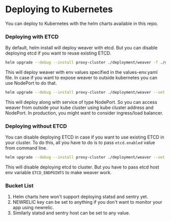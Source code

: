 # Deploying to Kubernetes

You can deploy to Kubernetes with the helm charts available in this repo.

### Deploying with ETCD

By default, helm install will deploy weaver with etcd. But you can disable deploying etcd if you want to reuse existing ETCD.

```sh
helm upgrade --debug --install proxy-cluster ./deployment/weaver -f ./deployment/weaver/values-env.yaml
```

This will deploy weaver with env values specified in the values-env.yaml file. In case if you want to expose weaver to outside kubernetes you can use NodePort to do that. 

```sh
helm upgrade --debug --install proxy-cluster ./deployment/weaver --set service.type=NodePort -f ./deployment/weaver/values-env.yaml
```

This will deploy along with service of type NodePort. So you can access weaver from outside your kube cluster using kube cluster address and NodePort. In production, you might want to consider ingress/load balancer.


### Deploying without ETCD

You can disable deploying ETCD in case if you want to use existing ETCD in your cluster. To do this, all you have to do is to pass `etcd.enabled` value from command line. 

```sh
helm upgrade --debug --install proxy-cluster ./deployment/weaver --set etcd.enabled=false -f ./deployment/weaver/values-env.yaml
```

This will disable deploying etcd to cluster. But you have to pass etcd host env variable `ETCD_ENDPOINTS` to make weaver work.


### Bucket List

1. Helm charts here won't support deploying statsd and sentry yet.
2. NEWRELIC key can be set to anything if you don't want to monitor your app using newrelic.
3. Similarly statsd and sentry host can be set to any value.

